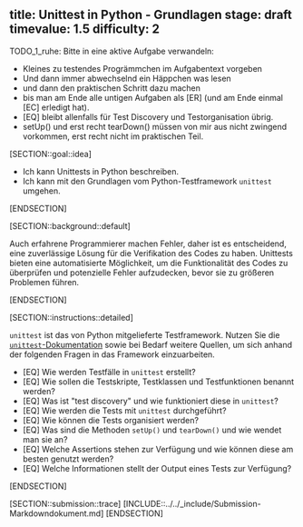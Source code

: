 title: Unittest in Python - Grundlagen
stage: draft
timevalue: 1.5
difficulty: 2
---

TODO_1_ruhe: Bitte in eine aktive Aufgabe verwandeln:
- Kleines zu testendes Progrämmchen im Aufgabentext vorgeben
- Und dann immer abwechselnd ein Häppchen was lesen
- und dann den praktischen Schritt dazu machen
- bis man am Ende alle untigen Aufgaben als [ER] (und am Ende einmal [EC] erledigt hat).
- [EQ] bleibt allenfalls für Test Discovery und Testorganisation übrig.
- setUp() und erst recht tearDown() müssen von mir aus nicht zwingend vorkommen,
  erst recht nicht im praktischen Teil.

[SECTION::goal::idea]

- Ich kann Unittests in Python beschreiben.
- Ich kann mit den Grundlagen vom Python-Testframework `unittest` umgehen.

[ENDSECTION]

[SECTION::background::default]

Auch erfahrene Programmierer machen Fehler, daher ist es entscheidend, eine zuverlässige Lösung für
die Verifikation des Codes zu haben. Unittests bieten eine automatisierte Möglichkeit, um die
Funktionalität des Codes zu überprüfen und potenzielle Fehler aufzudecken, bevor sie zu größeren
Problemen führen.

[ENDSECTION]

[SECTION::instructions::detailed]

`unittest` ist das von Python mitgelieferte Testframework.
Nutzen Sie die [`unittest`-Dokumentation](https://docs.python.org/3.10/library/unittest.html)
sowie bei Bedarf weitere Quellen,
um sich anhand der folgenden Fragen in das Framework einzuarbeiten.

- [EQ] Wie werden Testfälle in `unittest` erstellt?
- [EQ] Wie sollen die Testskripte, Testklassen und Testfunktionen benannt werden?
- [EQ] Was ist "test discovery" und wie funktioniert diese in `unittest`?
- [EQ] Wie werden die Tests mit `unittest` durchgeführt?
- [EQ] Wie können die Tests organisiert werden?
- [EQ] Was sind die Methoden `setUp()` und `tearDown()` und wie wendet man sie an?
- [EQ] Welche Assertions stehen zur Verfügung und wie können diese am besten genutzt werden?
- [EQ] Welche Informationen stellt der Output eines Tests zur Verfügung?

[ENDSECTION]

[SECTION::submission::trace]
[INCLUDE::../../_include/Submission-Markdowndokument.md]
[ENDSECTION]
